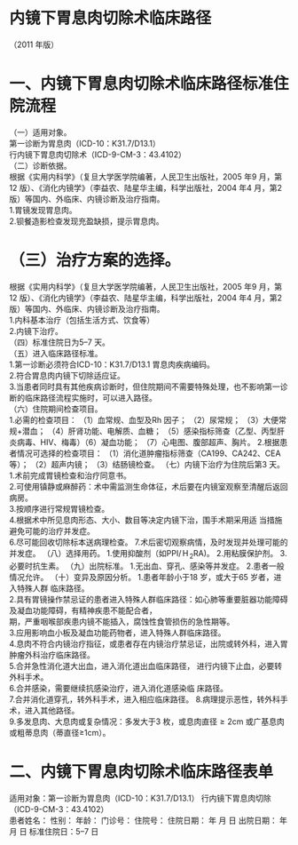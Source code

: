# 内镜下胃息肉切除术临床路径  
（2011 年版）  
# 一、内镜下胃息肉切除术临床路径标准住院流程  
（一）适用对象。  
第一诊断为胃息肉（ICD-10：K31.7/D13.1）  
行内镜下胃息肉切除术（ICD-9-CM-3：43.4102）  
（二）诊断依据。  
根据《实用内科学》（复旦大学医学院编著，人民卫生出版社，2005 年9 月，第12 版）、《消化内镜学》（李益农、陆星华主编，科学出版社，2004 年4 月，第2 版）等国内、外临床、内镜诊断及治疗指南。  
1.胃镜发现胃息肉。  
2.钡餐造影检查发现充盈缺损，提示胃息肉。  
# （三）治疗方案的选择。  
根据《实用内科学》（复旦大学医学院编著，人民卫生出版社，2005 年9 月，第12 版）、《消化内镜学》（李益农、陆星华主编，科学出版社，2004 年4 月，第2 版）等国内、外临床、内镜诊断及治疗指南。  
1.内科基本治疗（包括生活方式、饮食等）  
2.内镜下治疗。  
（四）标准住院日为5–7 天。  
（五）进入临床路径标准。  
1.第一诊断必须符合ICD-10：K31.7/D13.1 胃息肉疾病编码。  
2.符合胃息肉内镜下切除适应证。  
3.当患者同时具有其他疾病诊断时，但住院期间不需要特殊处理，也不影响第一诊断的临床路径流程实施时，可以进入路径。  
（六）住院期间检查项目。  
1.必需的检查项目： （1）血常规、血型及Rh 因子； （2）尿常规； （3）大便常规+潜血； （4）肝肾功能、电解质、血糖； （5）感染指标筛查（乙型、丙型肝炎病毒、HIV、梅毒）（6）凝血功能； （7）心电图、腹部超声、胸片。 2.根据患者情况可选择的检查项目： （1）消化道肿瘤指标筛查（CA199、CA242、CEA 等）； （2）超声内镜； （3）结肠镜检查。 （七）内镜下治疗为住院后第3 天。 1.术前完成胃镜检查和治疗同意书。  
2.可使用镇静或麻醉药：术中需监测生命体征，术后要在内镜室观察至清醒后返回病房。  
3.按顺序进行常规胃镜检查。  
4.根据术中所见息肉形态、大小、数目等决定内镜下治，围手术期采用适 当措施避免可能的治疗并发症。  
6.尽可能回收切除标本送病理检查。 7.术后密切观察病情，及时发现并处理可能的并发症。 （八）选择用药。 1.使用抑酸剂（如$\mathrm{{PPI/\,H_{\,2}R A})}$。 2.用粘膜保护剂。 3.必要时抗生素。 （九）出院标准。 1.无出血、穿孔、感染等并发症。 2.患者一般情况允许。 （十）变异及原因分析。 1.患者年龄小于18 岁，或大于65 岁者，进入特殊人群 临床路径。  
2.具有胃镜操作禁忌证的患者进入特殊人群临床路径：如心肺等重要脏器功能障碍及凝血功能障碍，有精神疾患不能配合者，  
期，严重咽喉部疾患内镜不能插入，腐蚀性食管损伤的急性期等。  
3.应用影响血小板及凝血功能药物者，进入特殊人群临床路径。  
4.息肉不符合内镜治疗指征，或患者存在内镜治疗禁忌证，出院或转外科，进入胃肿瘤外科治疗临床路径。  
5.合并急性消化道大出血，进入消化道出血临床路径， 进行内镜下止血，必要转外科手术。  
6.合并感染，需要继续抗感染治疗，进入消化道感染临 床路径。  
7.合并消化道穿孔，转外科手术，进入相应临床路径。  8.病理提示恶性，转外科手术，进入其他路径。  
9.多发息肉、大息肉或复杂情况：多发大于3 枚，或息肉直径${\geqslant}2\mathrm{cm}$ 或广基息肉或粗蒂息肉（蒂直径≥1cm）。  
# 二、内镜下胃息肉切除术临床路径表单  
适用对象：第一诊断为胃息肉（ICD-10：K31.7/D13.1） 行内镜下胃息肉切除（ICD-9-CM-3：43.4102）  
患者姓名：             性别：     年龄：    门诊号：      住院号：             住院日期：    年    月    日  出院日期：    年    月    日  标准住院日：5–7 日  
